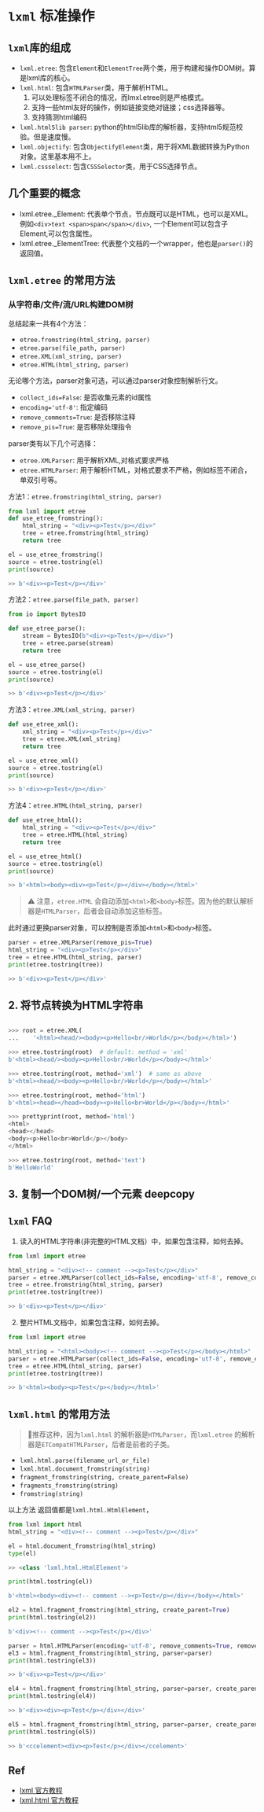 # `lxml` 标准操作

## `lxml`库的组成

- `lxml.etree`: 包含`Element`和`ElementTree`两个类，用于构建和操作DOM树。算是lxml库的核心。
- `lxml.html`: 包含`HTMLParser`类，用于解析HTML。
  1. 可以处理标签不闭合的情况，而lmxl.etree则是严格模式。
  2. 支持一些html友好的操作，例如链接变绝对链接；css选择器等。
  3. 支持猜测html编码
- `lxml.html5lib parser`: python的html5lib库的解析器，支持html5规范校验。但是速度慢。
- `lxml.objectify`: 包含`ObjectifyElement`类，用于将XML数据转换为Python对象。这里基本用不上。
- `lxml.cssselect`: 包含`CSSSelector`类，用于CSS选择节点。

## 几个重要的概念

- lxml.etree.\_Element: 代表单个节点，节点既可以是HTML，也可以是XML。例如`<div>text <span>span</span></div>`, 一个Element可以包含子Element,可以包含属性。
- lxml.etree.\_ElementTree: 代表整个文档的一个wrapper，他也是`parser()`的返回值。

## `lxml.etree` 的常用方法

### 从字符串/文件/流/URL构建DOM树

总结起来一共有4个方法：

- `etree.fromstring(html_string, parser)`
- `etree.parse(file_path, parser)`
- `etree.XML(xml_string, parser)`
- `etree.HTML(html_string, parser)`

无论哪个方法，parser对象可选，可以通过parser对象控制解析行文。

- `collect_ids=False`: 是否收集元素的id属性
- `encoding='utf-8'`: 指定编码
- `remove_comments=True`: 是否移除注释
- `remove_pis=True`: 是否移除处理指令

parser类有以下几个可选择：

- `etree.XMLParser`: 用于解析XML,对格式要求严格
- `etree.HTMLParser`: 用于解析HTML，对格式要求不严格，例如标签不闭合，单双引号等。

方法1：`etree.fromstring(html_string, parser)`

```python
from lxml import etree
def use_etree_fromstring():
    html_string = "<div><p>Test</p></div>"
    tree = etree.fromstring(html_string)
    return tree

el = use_etree_fromstring()
source = etree.tostring(el)
print(source)

>> b'<div><p>Test</p></div>'
```

方法2：`etree.parse(file_path, parser)`

```python
from io import BytesIO

def use_etree_parse():
    stream = BytesIO(b"<div><p>Test</p></div>")
    tree = etree.parse(stream)
    return tree

el = use_etree_parse()
source = etree.tostring(el)
print(source)

>> b'<div><p>Test</p></div>'
```

方法3：`etree.XML(xml_string, parser)`

```python
def use_etree_xml():
    xml_string = "<div><p>Test</p></div>"
    tree = etree.XML(xml_string)
    return tree

el = use_etree_xml()
source = etree.tostring(el)
print(source)

>> b'<div><p>Test</p></div>'
```

方法4：`etree.HTML(html_string, parser)`

```python
def use_etree_html():
    html_string = "<div><p>Test</p></div>"
    tree = etree.HTML(html_string)
    return tree

el = use_etree_html()
source = etree.tostring(el)
print(source)

>> b'<html><body><div><p>Test</p></div></body></html>'
```

> ⚠️ 注意，`etree.HTML` 会自动添加`<html>`和`<body>`标签。因为他的默认解析器是`HTMLParser`，后者会自动添加这些标签。

此时通过更换parser对象，可以控制是否添加`<html>`和`<body>`标签。

```python
parser = etree.XMLParser(remove_pis=True)
html_string = "<div><p>Test</p></div>"
tree = etree.HTML(html_string, parser)
print(etree.tostring(tree))

>> b'<div><p>Test</p></div>'
```

## 2. 将节点转换为HTML字符串

```python

>>> root = etree.XML(
...    '<html><head/><body><p>Hello<br/>World</p></body></html>')

>>> etree.tostring(root)  # default: method = 'xml'
b'<html><head/><body><p>Hello<br/>World</p></body></html>'

>>> etree.tostring(root, method='xml')  # same as above
b'<html><head/><body><p>Hello<br/>World</p></body></html>'

>>> etree.tostring(root, method='html')
b'<html><head></head><body><p>Hello<br>World</p></body></html>'

>>> prettyprint(root, method='html')
<html>
<head></head>
<body><p>Hello<br>World</p></body>
</html>

>>> etree.tostring(root, method='text')
b'HelloWorld'
```

## 3. 复制一个DOM树/一个元素 deepcopy

## `lxml` FAQ

1. 读入的HTML字符串(非完整的HTML文档）中，如果包含注释，如何去掉。

```python
from lxml import etree

html_string = "<div><!-- comment --><p>Test</p></div>"
parser = etree.XMLParser(collect_ids=False, encoding='utf-8', remove_comments=True, remove_pis=True)
tree = etree.fromstring(html_string, parser)
print(etree.tostring(tree))

>> b'<div><p>Test</p></div>'
```

2. 整片HTML文档中，如果包含注释，如何去掉。

```python
from lxml import etree

html_string = "<html><body><!-- comment --><p>Test</p></body></html>"
parser = etree.HTMLParser(collect_ids=False, encoding='utf-8', remove_comments=True, remove_pis=True)
tree = etree.HTML(html_string, parser)
print(etree.tostring(tree))

>> b'<html><body><p>Test</p></body></html>'
```

## `lxml.html` 的常用方法

> 💚推荐这种，因为`lxml.html` 的解析器是`HTMLParser`，而`lxml.etree` 的解析器是`ETCompatHTMLParser`，后者是前者的子类。

- `lxml.html.parse(filename_url_or_file)`
- `lxml.html.document_fromstring(string)`
- `fragment_fromstring(string, create_parent=False)`
- `fragments_fromstring(string)`
- `fromstring(string)`

以上方法 返回值都是`lxml.html.HtmlElement`，

```python
from lxml import html
html_string = "<div><!-- comment --><p>Test</p></div>"

el = html.document_fromstring(html_string)
type(el)

>> <class 'lxml.html.HtmlElement'>

print(html.tostring(el))

b'<html><body><div><!-- comment --><p>Test</p></div></body></html>'

el2 = html.fragment_fromstring(html_string, create_parent=True)
print(html.tostring(el2))

b'<div><!-- comment --><p>Test</p></div>'

parser = html.HTMLParser(encoding='utf-8', remove_comments=True, remove_pis=True)
el3 = html.fragment_fromstring(html_string, parser=parser)
print(html.tostring(el3))

>> b'<div><p>Test</p></div>'

el4 = html.fragment_fromstring(html_string, parser=parser, create_parent=True)
print(html.tostring(el4))

>> b'<div><div><p>Test</p></div></div>'

el5 = html.fragment_fromstring(html_string, parser=parser, create_parent="ccelement")
print(html.tostring(el5))

>> b'<ccelement><div><p>Test</p></div></ccelement>'


```

## Ref

- [lxml 官方教程](https://lxml.de/tutorial.html)
- [lxml.html 官方教程](https://lxml.de/lxmlhtml.html)
